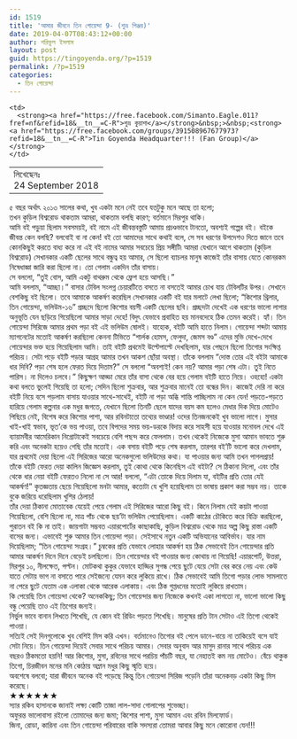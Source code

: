 ```yaml
---
id: 1519
title: 'আমার জীবনে তিন গোয়েন্দা 9- (শুভ্র পিঞ্জর)'
date: 2019-04-07T08:43:12+00:00
author: শরিফুল ইসলাম
layout: post
guid: https://tingoyenda.org/?p=1519
permalink: /?p=1519
categories:
  - তিন গোয়েন্দা
---
```

<table class="wp-block-table">
  <tr>
    <td>
      লিখেছেনঃ <br />24 September 2018
    </td>
    
    <td>
      <strong><a href="https://free.facebook.com/Simanto.Eagle.011?fref=nf&refid=18&__tn__=C-R">শুভ্র কুয়াশা</a></strong>&nbsp;>&nbsp;‎<strong><a href="https://free.facebook.com/groups/391508967677973?refid=18&__tn__=C-R">Tin Goyenda Headquarter!!! (Fan Group)</a></strong>
    </td>
  </tr>
</table>

  
৫ বছর অর্থাৎ ২০১৩ সালের কথা, খুব একটা মনে নেই তবে যতটুকু মনে আছে তা হলো;  
তখন কুড়িল বিশ্বরোড থাকতাম আমরা, থাকতাম বলছি কারণ; বর্তমানে মিরপুর থাকি।  
আমি বই পড়ুয়া ছিলাম সবসময়ই, বই নামে এই জীবন্তবস্তুটি আমায় প্রচণ্ডভাবে টানতো, অবশ্যই গল্পের বই। বইকে জীবন্ত কেন বলছি? বলবোই বা না কেন! বই তো আমাদের সাথে কথাই বলে, সে সব ধরণের উপদেশও দিতে জানে তবে কোনকিছুই করতে বাধ্য করে না এই বই নামের আমার সবচেয়ে প্রিয় সঙ্গীটি৷ আমরা যেখানে আগে থাকতাম (কুড়িল বিশ্বরোড) সেখানকার একটি ছেলের সাথে বন্ধুত্ব হয় আমার, সে ছিলো ব্যাচলর মানুষ কাজেই তাঁর বাসায় যেতে কোনরকম নিষেধাজ্ঞা জারি করা ছিলো না। তো গেলাম একদিন তাঁর বাসায়।  
সে বললো, &#8220;তুই বোস, আমি একটু বাথরুম থেকে ফ্রেশ হয়ে আসছি।&#8221;  
আমি বললাম, &#8220;আচ্ছা।&#8221; বাসার টেবিল সংলগ্ন চেয়ারটিতে বসতে না বসতেই আমার চোখ যায় টেবিলটির উপর। সেখানে বেশকিছু বই ছিলো। তবে আমাকে আকর্ষণ করেছিল সেখানকার একটি বই যার মলাটে লেখা ছিলো; &#8220;কিশোর থ্রিলার, তিন গোয়েন্দা, ভলিউম-১৬&#8221; প্রচ্ছদে ছিলো কিশোর বয়সী একটি ছেলের ছবি। প্রচ্ছদটা দেখেই এক ধরণের ভালো লাগার অনুভূতি যেন ছড়িয়ে গিয়েছিলো আমার সাড়া দেহে! বিদুৎ যেভাবে প্রবাহিত হয় মানবদেহে ঠিক তেমন করেই। হ্যাঁ। তিন গোয়েন্দা সিরিজে আমার প্রথম পড়া বই এই ভলিউম ষোলই। যাহোক, বইটি আমি হাতে নিলাম। গোয়েন্দা শব্দটা আমায় ম্যাগনেটের মতোই আকর্ষণ করছিলো কেননা টিভিতে &#8220;শার্লক হোমস, ফেলুদা, জেমস বণ্ড&#8221; এদের মুভি দেখে-দেখে গোয়েন্দার ভক্ত হয়ে গিয়েছিলাম আমি। তাই বইটি প্রথমেই উল্টেপাল্টে দেখছিলাম, যার পেছনে ছিলো তিগোর সংক্ষিপ্ত পরিচয়। সেটা পড়ে বইটি পড়ার আগ্রহ আমার তখন আকশ ছোঁয়া অবস্থা। তাঁকে বললাম &#8220;দোস্ত তোর এই বইটা আমাকে ধার দিবি? পড়া শেষ হলে ফেরত দিয়ে দিতাম?&#8221; সে বললো &#8220;অবশ্যই! কেন নয়? আমার পড়া শেষ এটা। তুই নিতে পারিস। না দিলেও চলবে।&#8221; কিছুক্ষণ আড্ডা মেরে তাঁর বাসা থেকে বের হয়ে গেলাম বইটি হাতে নিয়ে। ওহহো! একটা কথা বলতে ভুলেই গিয়েছি তা হলো; সেদিন ছিলো শুক্রবার, আর শুক্রবার মানেই তো বন্ধের দিন। কাজেই দেরি না করে বইটি নিয়ে বসে পড়লাম বাসায় যাওয়ার সাথে-সাথেই, বইটি না পড়া অব্ধি শান্তি পাচ্ছিলাম না কেন যেন! পড়তে-পড়তে হারিয়ে গেলাম কল্পনার এক মধুর জগতে, যেখানে ছিলো তিনটি ছেলে যাদের বয়স কম হলেও মেধার দিক দিয়ে মোটেও পিছিয়ে নেই, বিশেষ করে কিশোর পাশা, আর রবিনটাতো তথ্যের ভাণ্ডার! ওদের তিনজনকেই খুব ভালো লাগে। মুসার খাই-খাই স্বভাব, ভূত&#8217;কে ভয় পাওয়া, তবে বিপদের সময় ভয়-ডরকে বিদায় করে সাহসী হয়ে যাওয়ার মনোবল দেখে এই ব্যায়ামবীর আমেরিকান নিগ্রোটাকেই সবচেয়ে বেশি পছন্দ করে ফেললাম। তখন থেকেই নিজেকে মুসা আমান ভাবতে শুরু করি এবং অনেকটা হয়েও গেছি তাঁর মতোই। এক বসায় বইটি পড়ে শেষ করলাম, তারপর বই&#8217;টি ভালো করে দেখলাম, যার প্রথমেই দেয়া ছিলো এই সিরিজের আরো অনেকগুলো ভলিউমের কথা। যা পাওয়ার জন্য আমি তখন পাগলপ্রায়! তাঁকে বইটি ফেরত দেয়া কালিন জিজ্ঞেস করলাম, তুই কোথা থেকে কিনেছিস এই বইটা? সে ঠিকানা দিলো, এবং তাঁর থেকে ধার নেয়া বইটি ফেরতও নিলো না সে আর! বললো, &#8220;এটা তোকে দিয়ে দিলাম যা, বইটির প্রতি তোর যেই আকর্ষণ!&#8221; কৃতজ্ঞতায় ছেয়ে গিয়েছিলো মনটা আমার, কতোটা যে খুশি হয়েছিলাম তা ভাষায় প্রকাশ করা সম্ভব নয়। তাকে বুকে জরিয়ে ধরেছিলাম খুশির ঠেলায়!  
তাঁর দেয়া ঠিকানা মোতাবেক যেয়েই পেয়ে গেলাম এই সিরিজের আরো কিছু বই। কিনে নিলাম যেই কয়টা পাওয়া গিয়েছিলো, বেশি ছিলো না, মাত্র পাঁচ থেকে ছয়&#8217;টা ভলিউম পেয়েছিলাম। একটি কাঠের চৌকিতে করে বিক্রি করছিলো, পুরাতন বই কি না তাই। জায়গাটা সম্ভবত এয়ারপোর্টের কাছাকাছি, কুড়িল বিশ্বরোড থেকে মাত্র অল্প কিছু রাস্তা একটি বাসের জন্য। এভাবেই শুরু আমার তিন গোয়েন্দা পড়া। সেইসাথে নতুন একটি অভিযানের আবির্ভাব। যার নাম দিয়েছিলাম; &#8220;তিন গোয়েন্দা সংগ্রহ।&#8221; চুম্বকের প্রতি যেভাবে লোহার আকর্ষণ হয় ঠিক সেভাবেই তিন গোয়েন্দার প্রতি আমার আকর্ষণ দিনে দিনে বেড়েই চলছিলো। তিন গোয়েন্দার বই পাওয়ার জন্য কোথায় না গিয়েছি! এয়ারপোর্ট, উত্তরা, মিরপুর ১০, নীলক্ষেত, পল্টন। মোটকথা কুকুর যেভাবে হাড্ডির সুগন্ধ পেয়ে ছুটে যেয়ে সেটা বের করে নেয় এবং কেউ যাতে সেটায় ভাগ না বসাতে পারে সেইজন্যে যেমন করে লুকিয়ে রাখে। ঠিক সেভাবেই আমি তিগো পড়ার লোভ সামলাতে না পেরে ছুটে যেতাম এক এলাকা থেকে আরেক এলাকায়। এবং ঠিক গুপ্তধনের মতোই লুকিয়ে রাখতাম।  
কি পেয়েছি তিন গোয়েন্দা থেকে? অনেককিছু; তিন গোয়েন্দার জন্য নিজেকে কখনই একা লাগতো না, ভালো ভালো কিছু বন্ধু পেয়েছি তাও এই তিগোর জন্যই।  
নির্ভুল ভাবে বানান লিখতে শিখেছি, যে কোন বই রিডিং পড়তে শিখেছি। মানুষের প্রতি টান সেটাও এই তিগো থেকেই পাওয়া।  
সত্যিই সেই দিনগুলোকে খুব বেশিই মিস করি এখন। বর্তমানেও তিগোর বই পেলে ডানে-বায়ে না তাকিয়েই বসে যাই সেটা নিয়ে। তিন গোয়েন্দা দিয়েই সেবার সাথে পরিচয় আমার। সেবার অনুবাদ আর মাসুদ রানার সাথে পরিচয় এক বছরও ঠিকমতো হয়নি! আর কিশোর, মুসা, রবিনের সাথে পরচিয় পাঁচটি বছর, যা নেহাতই কম নয় মোটেও। বেঁচে থাকুক তিগো, চিরজীবন মনের মনি কোঠায় অম্লান মধুর কিছু স্মৃতি হয়ে।  
অবশেষে বলবো; যারা জীবনে অনেক বই পড়েছে কিন্তু তিন গোয়েন্দা সিরিজ পড়েনি তাঁরা অনেকবড় একটা কিছু মিস করেছে।  
★★★★★★  
স্যার রকিব হাসানকে জানাই লক্ষ্য কোটি তাজা লাল-সাদা গোলাপের শুভেচ্ছা।  
অফুরন্ত ভালোবাসা রইলো তোমাদের জন্য জমা; কিশোর পাশা, মুসা আমান এবং রবিন মিলফোর্ড।  
জিনা, রোডা, কারিনা এবং তিন গোয়েন্দা পরিবারের বাকি সদস্যরা তোমরা আবার কিছু মনে কোরোনা যেন!!!